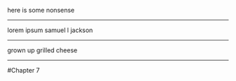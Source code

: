 here is some nonsense

---

lorem ipsum samuel l jackson

---

grown up grilled cheese

---
#Chapter 7
